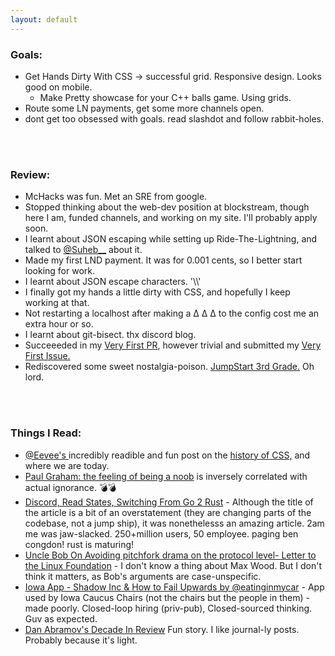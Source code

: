 ```yaml
---
layout: default
---
```


### Goals:
* <crx> Get Hands Dirty With CSS -> successful grid. Responsive design. Looks good on mobile.</crx>
    * Make  Pretty showcase for your C++ balls game. Using grids.
* <wsh>Route some LN payments, get some more channels open.</wsh>
* dont get too obsessed with goals. read slashdot and follow rabbit-holes.
<br>
<br>
<!-- this next empty line needed for correct katakana bullets-->

### Review:
* McHacks was fun. Met an SRE from google.
* Stopped thinking about the web-dev position at blockstream, though here I am, funded channels, and working on my site. I'll probably apply soon.
* I learnt about JSON escaping while setting up Ride-The-Lightning, and talked to <a href="https://twitter.com/Suheb__"> @Suheb__</a> about it.
* Made my first LND payment. It was for 0.001 cents, so I better start looking for work.
* I learnt about JSON escape characters. '\\\\'
* I finally got my hands a little dirty with CSS, and hopefully I keep working at that.
* Not restarting a localhost after making a  &#916; &#x394; &Delta; to the config cost me an extra hour or so.
* I learnt about git-bisect. thx discord blog.
* Succeeeded in my <a href="https://github.com/bcongdon/awesome-lightning-network/pull/60"> Very First PR</a>, however trivial and submitted my <a href="https://github.com/Ride-The-Lightning/RTL/issues/252"> Very First Issue.</a>
*   Rediscovered some sweet nostalgia-poison. [JumpStart 3rd Grade.](https://en.wikipedia.org/wiki/JumpStart_Adventures_3rd_Grade:_Mystery_Mountain) Oh lord.
<br>
<br> 
<!-- this next empty line needed for correct katakana bullets-->

### Things I Read:
* <a href="https://twitter.com/eevee"> @Eevee's </a> incredibly readible and fun post on the <a href="https://eev.ee/media/2020-02-css/thumbnail-grids.html"> history of CSS,</a> and where we are today.  
* <a href="http://paulgraham.com/noob.html"> Paul Graham: the feeling of being a noob</a> is inversely correlated with actual ignorance. &#128163;&#128163;
* [Discord, Read States, Switching From Go 2 Rust](https://blog.discordapp.com/why-discord-is-switching-from-go-to-rust-a190bbca2b1f) - Although the title of the article is a bit of an overstatement (they are changing parts of the codebase, not a jump ship), it was nonethelesss an amazing article. 2am me was jaw-slacked. 250+million users, 50 employee. paging ben congdon! rust is maturing!
* [Uncle Bob On Avoiding pitchfork drama on the protocol level- Letter to the Linux Foundation](https://blog.cleancoder.com/uncle-bob/2019/11/08/OpenLetterLinuxFoundation.html) - I don't know a thing about Max Wood. But I don't think it matters, as Bob's arguments are case-unspecific.
* [Iowa App - Shadow Inc & How to Fail Upwards by @eatinginmycar](https://medium.com/@eatinginmycar/the-app-that-disrupted-the-iowa-caucuses-4bd98e3c23e0) - App used by Iowa Caucus Chairs (not the chairs but the people in them) - made poorly. Closed-loop hiring (priv-pub), Closed-sourced thinking. Guv as expected. 
* [Dan Abramov's Decade In Review](https://overreacted.io/my-decade-in-review/) Fun story. I like journal-ly posts. Probably because it's light.
